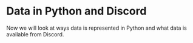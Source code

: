 # Data in Python and Discord

Now we will look at ways data is represented in Python and what data is available from Discord.

```{tableofcontents}
```
